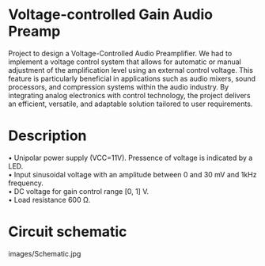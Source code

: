 # Voltage-controlled Gain Audio Preamp
Project to design a Voltage-Controlled Audio Preamplifier. We had to implement a voltage control system that allows for automatic or manual adjustment of the amplification level using an external control voltage. This feature is particularly beneficial in applications such as audio mixers, sound processors, and compression systems within the audio industry.
By integrating analog electronics with control technology, the project delivers an efficient, versatile, and adaptable solution tailored to user requirements.
# Description
• Unipolar power supply (VCC=11V). Pressence of voltage is indicated by a LED.
<br>
• Input sinusoidal voltage with an amplitude between 0 and 30 mV and 1kHz frequency.
<br>
• DC voltage for gain control range [0, 1] V.
<br>
• Load resistance 600 Ω.
<br>
# Circuit schematic
images/Schematic.jpg
